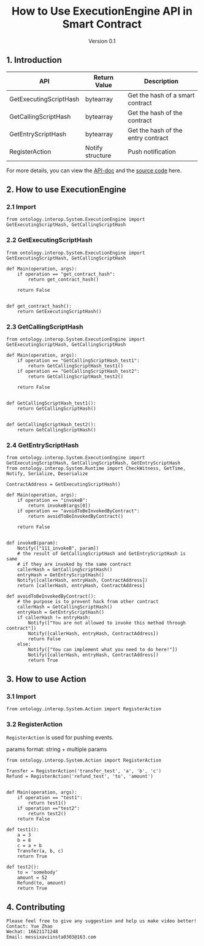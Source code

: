 <h1 align="center">How to Use ExecutionEngine API in Smart Contract</h1>
<p align="center" class="version">Version 0.1</p>

## 1. Introduction

| API                          | Return Value  | Description                                       |
| ---------------------------- | ---- | ---------------------------------------- |
| GetExecutingScriptHash | bytearray | Get the hash of a smart contract  |
|GetCallingScriptHash | bytearray | Get the hash of the contract|
|GetEntryScriptHash | bytearray | Get the hash of the entry contract |
|RegisterAction| Notify structure| Push notification|

For more details, you can view the [API-doc](http://dev-docs.ont.io/#/docs-en/DeveloperGuide/smartcontract/05-sc-api) and the [source code](https://github.com/ontio/ontology-python-compiler) here.

## 2. How to use ExecutionEngine

### 2.1 Import
```
from ontology.interop.System.ExecutionEngine import GetExecutingScriptHash, GetCallingScriptHash
```

### 2.2 GetExecutingScriptHash 

```
from ontology.interop.System.ExecutionEngine import GetExecutingScriptHash, GetCallingScriptHash

def Main(operation, args):
    if operation == "get_contract_hash":
        return get_contract_hash()
    
    return False


def get_contract_hash():
    return GetExecutingScriptHash()
```

### 2.3 GetCallingScriptHash

```
from ontology.interop.System.ExecutionEngine import GetExecutingScriptHash, GetCallingScriptHash

def Main(operation, args):
    if operation == "GetCallingScriptHash_test1":
        return GetCallingScriptHash_test1()
    if operation == "GetCallingScriptHash_test2":
        return GetCallingScriptHash_test2()
    
    return False


def GetCallingScriptHash_test1():
    return GetCallingScriptHash()
    
    
def GetCallingScriptHash_test2():
    return GetCallingScriptHash()
```

### 2.4 GetEntryScriptHash

```
from ontology.interop.System.ExecutionEngine import GetExecutingScriptHash, GetCallingScriptHash, GetEntryScriptHash
from ontology.interop.System.Runtime import CheckWitness, GetTime, Notify, Serialize, Deserialize

ContractAddress = GetExecutingScriptHash()

def Main(operation, args):
    if operation == "invokeB":
        return invokeB(args[0])
    if operation == "avoidToBeInvokedByContract":
        return avoidToBeInvokedByContract()
        
    return False


def invokeB(param):
    Notify(["111_invokeB", param])
    # the result of GetCallingScriptHash and GetEntryScriptHash is same
    # if they are invoked by the same contract
    callerHash = GetCallingScriptHash()
    entryHash = GetEntryScriptHash()
    Notify([callerHash, entryHash, ContractAddress])
    return [callerHash, entryHash, ContractAddress]

def avoidToBeInvokedByContract():
    # the purpose is to prevent hack from other contract
    callerHash = GetCallingScriptHash()
    entryHash = GetEntryScriptHash()
    if callerHash != entryHash:
        Notify(["You are not allowed to invoke this method through contract"])
        Notify([callerHash, entryHash, ContractAddress])
        return False
    else:
        Notify(["You can implement what you need to do here!"])
        Notify([callerHash, entryHash, ContractAddress])
        return True
```

## 3. How to use Action

### 3.1 Import
```
from ontology.interop.System.Action import RegisterAction
```

### 3.2 RegisterAction

`RegisterAction` is used for pushing events. 

params format: string + multiple params

```
from ontology.interop.System.Action import RegisterAction

Transfer = RegisterAction('transfer_test', 'a', 'b', 'c')
Refund = RegisterAction('refund_test', 'to', 'amount')


def Main(operation, args):
    if operation == "test1":
        return test1()
    if operation =="test2":
        return test2()
    return False

def test1():
    a = 3
    b = 8
    c = a + b
    Transfer(a, b, c)
    return True

def test2():
    to = 'somebody'
    amount = 52
    Refund(to, amount)
    return True
```

## 4. Contributing 

```
Please feel free to give any suggestion and help us make video better!
Contact: Yue Zhao 
Wechat: 16621171248
Email: messixaviinsta0303@163.com
```
